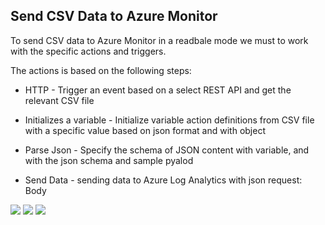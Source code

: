 ## Send CSV Data to Azure Monitor

To send CSV data to Azure Monitor in a readbale mode we must to work with the specific actions and triggers.

The actions is based on the following steps:

* HTTP - Trigger an event based on a select REST API and get the relevant CSV file

* Initializes a variable - Initialize variable action definitions from CSV file with a specific value based on json format and with object

* Parse Json - Specify the schema of JSON content with variable, and with the json schema and sample pyalod  

* Send Data - sending data to Azure Log Analytics with json request: Body


<img src="https://github.com/eshlomo1/CSV2AzureMonitor/blob/master/stuff/2020-08-11_22h03_15.png">


<img src="https://github.com/eshlomo1/CSV2AzureMonitor/blob/master/stuff/2020-08-11_22h06_23.png">


<img src="https://github.com/eshlomo1/CSV2AzureMonitor/blob/master/stuff/2020-08-11_22h11_51.png">
